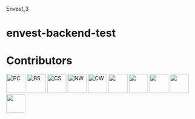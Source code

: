 Envest_3
# envest-backend-test

# Contributors
<img src="https://scontent.fbkk12-3.fna.fbcdn.net/v/t1.0-0/c20.0.414.414a/p552x414/95461035_3201191653278773_6236584949525250048_n.jpg?_nc_cat=102&_nc_sid=da31f3&_nc_eui2=AeHwy4buGSdMxmFjGaXx88M0vqNrFXWG2Fm-o2sVdYbYWdGnOI3MiPGOdI8djkNqKYqbZ9_7JpXbnFbDQKL3Nn-G&_nc_ohc=j1_QBpehND0AX_YWcAV&_nc_ht=scontent.fbkk12-3.fna&oh=b0429668e1249c9455b499d315d36be8&oe=5F83F361" alt="PC" width="50" height="50">
<img src="https://scontent.fbkk12-1.fna.fbcdn.net/v/t1.0-9/38011826_449870278845528_7815745764570693632_n.jpg?_nc_cat=106&_nc_sid=174925&_nc_eui2=AeFqQuaG6566tS3uvLhovp3k-wlK3YfViyj7CUrdh9WLKOaf5uI_XK2oEqjxTTEesBVOgPfqx-i1iaSN-vwRpLTU&_nc_ohc=hh00ke1bioQAX-0rldi&_nc_ht=scontent.fbkk12-1.fna&oh=a2469bc214eda46e79efdcdc7efc7d1a&oe=5F8499CD" alt="BS" width="50" height="50">
<img src="https://scontent.fbkk12-3.fna.fbcdn.net/v/t1.0-0/s552x414/88175297_1752429554900166_2104255502245429248_o.jpg?_nc_cat=102&_nc_sid=da31f3&_nc_eui2=AeFecFP0ITgPHFHivPgMcrQG31EVA2SvUDTfURUDZK9QNEj3Brgpz2WNWQp2150aRb-Jn-HTxsS8GFzMnlpTN1bS&_nc_ohc=n4z2lmXH7W8AX9iWQHz&_nc_ht=scontent.fbkk12-3.fna&tp=7&oh=f2cd277942b57f6f7aa332c2255f10a4&oe=5F84EDD9" alt="CS" width="50" height="50">
<img src="https://scontent.fbkk12-3.fna.fbcdn.net/v/t1.0-9/72921772_10157763508691103_6178629906373541888_o.jpg?_nc_cat=102&_nc_sid=09cbfe&_nc_eui2=AeGuQrAGQ3L41T022FesLHBgY5FR3cZ8-SxjkVHdxnz5LJKqt4oNJEY6vG0y0gMZOE8Nr910Wa28u8_2cOEWt3Uo&_nc_ohc=Eh-mJK7X_ToAX9Lu4Ov&_nc_ht=scontent.fbkk12-3.fna&oh=88eb4d9277b7db1e1b03cdbae1bfe2d6&oe=5F86374B" alt="NW" width="50" height="50">
<img src="https://scontent.fbkk12-3.fna.fbcdn.net/v/t1.0-9/15220129_10209076886653297_6033366893245576696_n.jpg?_nc_cat=102&_nc_sid=174925&_nc_eui2=AeHVhlU1ZlCTswtIkH3GpxhmqtWHl4hSZ-Sq1YeXiFJn5MkRrB-ySvxduFgrxVgswVgMEHJG3Xahb6kbeNQfWH6H&_nc_ohc=qQGUOxD8-n8AX95yd_E&_nc_ht=scontent.fbkk12-3.fna&oh=da6110d97903d3e254bbfbd33b9d6a72&oe=5F8599EE" alt="CW" width="50" height="50">
<img src="" alt="" width="50" height="50">
<img src="" alt="" width="50" height="50">
<img src="" alt="" width="50" height="50">
<img src="" alt="" width="50" height="50">
<img src="" alt="" width="50" height="50">
